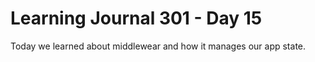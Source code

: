 <h1>Learning Journal 301 - Day 15</h1>
Today we learned about middlewear and how it manages our app state.
